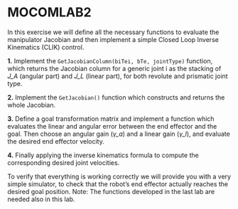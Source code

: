 # MOCOMLAB2

In this exercise we will define all the necessary functions to evaluate the manipulator Jacobian and then implement a simple Closed Loop Inverse Kinematics (CLIK) control.

**1.** Implement the `GetJacobianColumn(biTei, bTe, jointType)` function, which returns the Jacobian column for a generic joint i as the stacking of *J_A* (angular part) and *J_L* (linear
part), for both revolute and prismatic joint type.

**2.** Implement the `GetJacobian()` function which constructs and returns the whole Jacobian.

**3.** Define a goal transformation matrix and implement a function which evaluates the linear and angular error between the end effector and the goal. Then choose an angular gain
(*γ_a*) and a linear gain (*γ_l*), and evaluate the desired end effector velocity.

**4.** Finally applying the inverse kinematics formula to compute the corresponding desired joint velocities.

To verify that everything is working correctly we will provide you with a very simple simulator, to check that the robot’s end effector actually reaches the desired goal position.
Note: The functions developed in the last lab are needed also in this lab.
